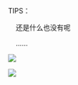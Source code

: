 

TIPS：

&nbsp;&nbsp;&nbsp;&nbsp;还是什么也没有呢

&nbsp;&nbsp;&nbsp;&nbsp;......


![](https://img95.699pic.com/photo/40139/5481.gif_wh300.gif)

![](https://img95.699pic.com/photo/40137/4605.gif_wh300.gif)
